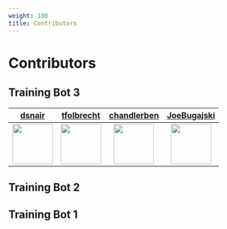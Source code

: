 ```yaml
---
weight: 100
title: Contributors
---
```


# Contributors

## Training Bot 3

|   [**dsnair**](https://github.com/dsnair)  |   [**tfolbrecht**](tfolbrecht)   |    [**chandlerben**](https://github.com/chandlerben)    |   [**JoeBugajski**](https:/github.com/JoeBugajski)  |
|:----------------:|:----------------:|:---------------:|:---------------:|
| [<img src="https://github.com/dsnair.png?s=80" width="80">](https://github.com/dsnair) | [<img src="https://github.com/tfolbrecht.png?s=80" width="80">](https://github.com/tfolbrecht)  | [<img src="https://github.com/chandlerben.png?s=80" width="80">](https://github.com/chandlerben) | [<img src="https:/github.com/JoeBugajski.png?s=80" width="80">](https:/github.com/JoeBugajski) |

## Training Bot 2

## Training Bot 1